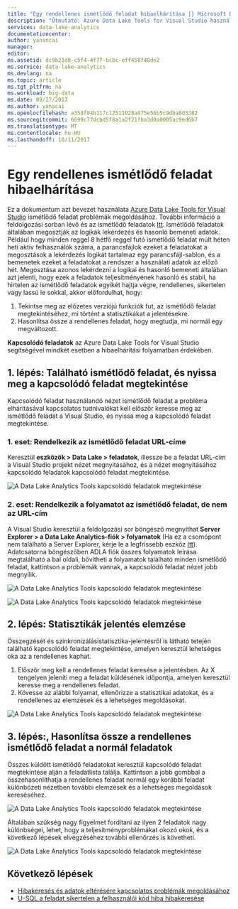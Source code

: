 ```yaml
---
title: "Egy rendellenes ismétlődő feladat hibaelhárítása |} Microsoft Docs"
description: "Útmutató: Azure Data Lake Tools for Visual Studio használatát olyan rendellenes ismétlődő feladat."
services: data-lake-analytics
documentationcenter: 
author: yanancai
manager: 
editor: 
ms.assetid: dc9b21d8-c5f4-4f77-bcbc-eff458f48de2
ms.service: data-lake-analytics
ms.devlang: na
ms.topic: article
ms.tgt_pltfrm: na
ms.workload: big-data
ms.date: 09/27/2017
ms.author: yanacai
ms.openlocfilehash: a358f94b117c12511028a875e56b5c9dba8d3382
ms.sourcegitcommit: 6699c77dcbd5f8a1a2f21fba3d0a0005ac9ed6b7
ms.translationtype: MT
ms.contentlocale: hu-HU
ms.lasthandoff: 10/11/2017
---
```

# <a name="how-to-troubleshoot-an-abnormal-recurring-job"></a>Egy rendellenes ismétlődő feladat hibaelhárítása

Ez a dokumentum azt bevezet használata [Azure Data Lake Tools for Visual Studio](http://aka.ms/adltoolsvs) ismétlődő feladat problémák megoldásához. További információ a feldolgozási sorban lévő és az ismétlődő feladatok [Itt](https://blogs.msdn.microsoft.com/azuredatalake/2017/09/19/managing-pipeline-recurring-jobs-in-azure-data-lake-analytics-made-easy/).
Ismétlődő feladatok általában megosztják az logikák lekérdezés és hasonló bemeneti adatok. Például hogy minden reggel 8 hétfő reggel futó ismétlődő feladat múlt héten heti aktív felhasználók száma, a parancsfájlok ezeket a feladatokat a megosztások a lekérdezés logikát tartalmaz egy parancsfájl-sablon, és a bemenetek ezeket a feladatokat a rendszer a használati adatok az előző hét. Megosztása azonos lekérdezni a logikai és hasonló bemeneti általában azt jelenti, hogy ezek a feladatok teljesítményének hasonló és stabil, ha hirtelen az ismétlődő feladatok egyikét hajtja végre, rendellenes, sikertelen vagy lassú le sokkal, akkor előfordulhat, hogy:

1.  Tekintse meg az előzetes verziójú funkciók fut, az ismétlődő feladat megtekintéséhez, mi történt a statisztikákat a jelentésekre.
2.  Hasonlítsa össze a rendellenes feladat, hogy megtudja, mi normál egy megváltozott.

**Kapcsolódó feladatok** az Azure Data Lake Tools for Visual Studio segítségével mindkét esetben a hibaelhárítási folyamatban érdekében.

## <a name="step-1-find-recurring-jobs-and-open-related-job-view"></a>1. lépés: Található ismétlődő feladat, és nyissa meg a kapcsolódó feladat megtekintése

Kapcsolódó feladat használandó nézet ismétlődő feladat a probléma elhárításával kapcsolatos tudnivalókat kell először keresse meg az ismétlődő feladat a Visual Studio, és nyissa meg a kapcsolódó feladat megtekintése.

### <a name="case-1-you-have-the-url-for-the-recurring-job"></a>1. eset: Rendelkezik az ismétlődő feladat URL-címe

Keresztül **eszközök > Data Lake > feladatok**, illessze be a feladat URL-cím a Visual Studio projekt nézet megnyitásához, és a nézet megnyitásához kapcsolódó feladatok kapcsolódó feladat megtekintése.

![A Data Lake Analytics Tools kapcsolódó feladatok megtekintése](./media/data-lake-analytics-data-lake-tools-debug-recurring-job/view-related-job.png)
 
### <a name="case-2-you-have-the-pipeline-for-the-recurring-job-but-not-the-url"></a>2. eset: Rendelkezik a folyamatot az ismétlődő feladat, de nem az URL-cím

A Visual Studio keresztül a feldolgozási sor böngésző megnyithat **Server Explorer > a Data Lake Analytics-fiók > folyamatok** (Ha ez a csomópont nem található a Server Explorer, kérje le a legfrissebb eszköz [Itt](http://aka.ms/adltoolsvs)). Adatcsatorna böngészőben ADLA fiók összes folyamatok leírása megtalálható a bal oldali, bővítheti a folyamatok található minden ismétlődő feladat, kattintson a problémák vannak, a kapcsolódó feladat nézet jobb megnyílik.

![A Data Lake Analytics Tools kapcsolódó feladatok megtekintése](./media/data-lake-analytics-data-lake-tools-debug-recurring-job/pipeline-browser.png)

![A Data Lake Analytics Tools kapcsolódó feladatok megtekintése](./media/data-lake-analytics-data-lake-tools-debug-recurring-job/recurring-job-view.png)

## <a name="step-2-analyze-statistics-report"></a>2. lépés: Statisztikák jelentés elemzése

Összegzését és szinkronizálásistatisztika-jelentésről is látható tetején található kapcsolódó feladat megtekintése, amelyen keresztül lehetséges oka az a rendellenes kaphat. 

1.  Először meg kell a rendellenes feladat keresése a jelentésben. Az X tengelyen jeleníti meg a feladat küldésének időpontja, amelyen keresztül keresse meg a rendellenes feladat.
2.  Kövesse az alábbi folyamat, ellenőrizze a statisztikai adatokat, és a rendellenes az elemzések és a lehetséges megoldásokat.

![A Data Lake Analytics Tools kapcsolódó feladatok megtekintése](./media/data-lake-analytics-data-lake-tools-debug-recurring-job/recurring-job-metrics-debugging-flow.png)

## <a name="step-3-compare-the-abnormal-recurring-job-to-a-normal-job"></a>3. lépés:, Hasonlítsa össze a rendellenes ismétlődő feladat a normál feladatok

Összes küldött ismétlődő feladatokat keresztül kapcsolódó feladat megtekintése alján a feladatlista találja. Kattintson a jobb gombbal a összehasonlíthatja a rendellenes feladat normál egy korábbi feladat különbözeti nézetben további elemzések és a lehetséges megoldások kereséséhez.

![A Data Lake Analytics Tools kapcsolódó feladatok megtekintése](./media/data-lake-analytics-data-lake-tools-debug-recurring-job/compare-job.png)

Általában szükség nagy figyelmet fordítani az ilyen 2 feladatok nagy különbségei, lehet, hogy a teljesítményproblémákat okozó okok, és a következő lépések elvégzéséhez további ellenőrzés is követheti.

![A Data Lake Analytics Tools kapcsolódó feladatok megtekintése](./media/data-lake-analytics-data-lake-tools-debug-recurring-job/recurring-job-diff-debugging-flow.png)

## <a name="next-steps"></a>Következő lépések

* [Hibakeresés és adatok eltérésére kapcsolatos problémák megoldásához](data-lake-analytics-data-lake-tools-data-skew-solutions.md)
* [U-SQL a feladat sikertelen a felhasználói kód hiba hibakeresése](data-lake-analytics-debug-u-sql-jobs.md)